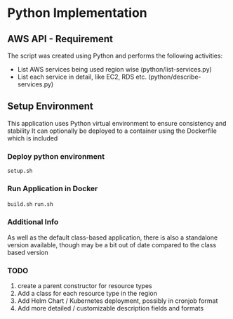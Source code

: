 # Python Implementation
## AWS API - Requirement

The script was created using Python and performs the following activities: 

- List AWS services being used region wise (python/list-services.py)
- List each service in detail, like EC2, RDS etc. (python/describe-services.py)

## Setup Environment

This application uses Python virtual environment to ensure consistency and stability
It can optionally be deployed to a container using the Dockerfile which is included

### Deploy python environment

`setup.sh`

### Run Application in Docker

`build.sh`
`run.sh`

### Additional Info

As well as the default class-based application, there is also a standalone version available,
though may be a bit out of date compared to the class based version

### TODO

1. create a parent constructor for resource types
2. Add a class for each resource type in the region
3. Add Helm Chart / Kubernetes deployment, possibly in cronjob format
4. Add more detailed / customizable description fields and formats

